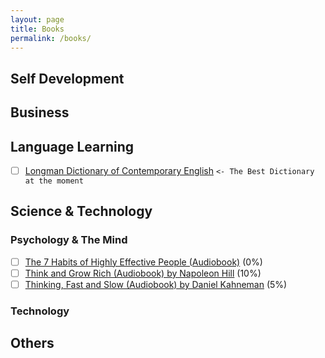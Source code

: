 ```yaml
---
layout: page
title: Books
permalink: /books/
---
```

## Self Development

## Business

## Language Learning
- [ ] [Longman Dictionary of Contemporary English](https://www.amazon.co.jp/dp/1447954203) `<- The Best Dictionary at the moment`

## Science & Technology
### Psychology & The Mind
- [ ] [The 7 Habits of Highly Effective People (Audiobook)](https://www.audible.com/pd/The-7-Habits-of-Highly-Effective-People-Audiobook/B002V5HAL4) (0%)
- [ ] [Think and Grow Rich (Audiobook) by Napoleon Hill](https://www.audible.com/pd/Think-and-Grow-Rich-Audiobook/B002V5D950) (10%)
- [ ] [Thinking, Fast and Slow (Audiobook) by Daniel Kahneman](https://www.audible.com/pd/Thinking-Fast-and-Slow-Audiobook/B005TKKCWC) (5%)

### Technology

## Others
